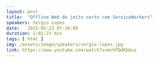 ```yaml
---
layout: post
title:  "Offline Web do jeito certo com ServiceWorkers"
speakers: Sergio Lopes
date:   2015-05-23 07:36:00
duration: 1:01:23 min
tags: [ html ]
img: /assets/image/speakers/sergio-lopes.jpg
link: https://www.youtube.com/watch?v=mchPQdKbbus
---
```


